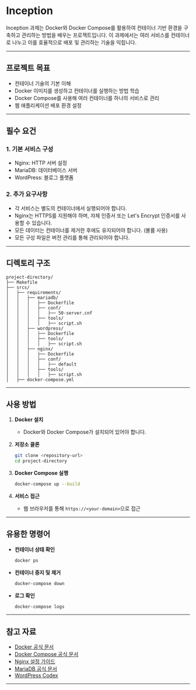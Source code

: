 # Inception

Inception 과제는 Docker와 Docker Compose를 활용하여 컨테이너 기반 환경을 구축하고 관리하는 방법을 배우는 프로젝트입니다. 이 과제에서는 여러 서비스를 컨테이너로 나누고 이를 효율적으로 배포 및 관리하는 기술을 익힙니다.

---

## 프로젝트 목표
- 컨테이너 기술의 기본 이해
- Docker 이미지를 생성하고 컨테이너를 실행하는 방법 학습
- Docker Compose를 사용해 여러 컨테이너를 하나의 서비스로 관리
- 웹 애플리케이션 배포 환경 설정

---

## 필수 요건

### 1. 기본 서비스 구성
- Nginx: HTTP 서버 설정
- MariaDB: 데이터베이스 서버
- WordPress: 블로그 플랫폼

### 2. 추가 요구사항
- 각 서비스는 별도의 컨테이너에서 실행되어야 합니다.
- Nginx는 HTTPS를 지원해야 하며, 자체 인증서 또는 Let's Encrypt 인증서를 사용할 수 있습니다.
- 모든 데이터는 컨테이너를 제거한 후에도 유지되어야 합니다. (볼륨 사용)
- 모든 구성 파일은 버전 관리를 통해 관리되어야 합니다.

---

## 디렉토리 구조
```
project-directory/
├── Makefile
├── srcs/
│   ├── requirements/
│   │   ├── mariadb/
│   │   │   ├── Dockerfile
│   │   │   ├── conf/
│   │   │   │   ├── 50-server.cnf
│   │   │   ├── tools/
│   │   │   │   ├── script.sh
│   │   ├── wordpress/
│   │   │   ├── Dockerfile
│   │   │   ├── tools/
│   │   │   │   ├── script.sh
│   │   ├── nginx/
│   │   │   ├── Dockerfile
│   │   │   ├── conf/
│   │   │   │   ├── default
│   │   │   ├── tools/
│   │   │   │   ├── script.sh
│   ├── docker-compose.yml
```

---

## 사용 방법

1. **Docker 설치**
   - Docker와 Docker Compose가 설치되어 있어야 합니다.

2. **저장소 클론**
   ```bash
   git clone <repository-url>
   cd project-directory
   ```

3. **Docker Compose 실행**
   ```bash
   docker-compose up --build
   ```

4. **서비스 접근**
   - 웹 브라우저를 통해 `https://<your-domain>`으로 접근

---

## 유용한 명령어

- **컨테이너 상태 확인**
  ```bash
  docker ps
  ```

- **컨테이너 중지 및 제거**
  ```bash
  docker-compose down
  ```

- **로그 확인**
  ```bash
  docker-compose logs
  ```

---

## 참고 자료
- [Docker 공식 문서](https://docs.docker.com/)
- [Docker Compose 공식 문서](https://docs.docker.com/compose/)
- [Nginx 설정 가이드](https://nginx.org/en/docs/)
- [MariaDB 공식 문서](https://mariadb.org/)
- [WordPress Codex](https://wordpress.org/support/)

---
